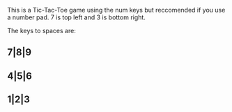 This is a Tic-Tac-Toe game using the num keys but reccomended if you use a number pad. 7 is top left and 3 is bottom right.

The keys to spaces are:

7|8|9
-----
4|5|6
-----
1|2|3
-----
